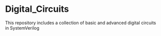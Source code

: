 # Digital_Circuits

This repository includes a collection of basic and advanced digital circuits in SystemVerilog
